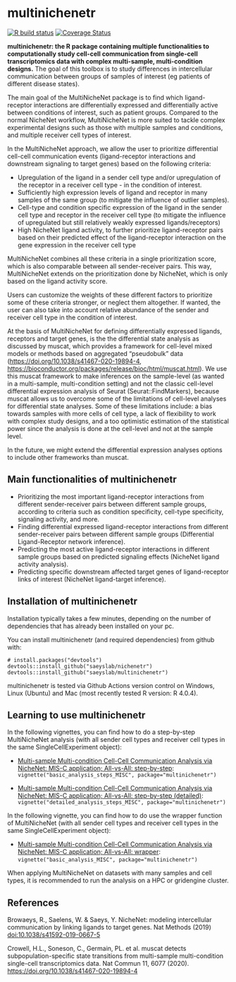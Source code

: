<!-- README.md is generated from README.Rmd. Please edit that file -->
<!-- github markdown built using
rmarkdown::render("README.Rmd",output_format = "md_document")
-->

# multinichenetr

<!-- badges: start -->

[![R build
status](https://github.com/browaeysrobin/multinichenetr/workflows/R-CMD-check-bioc/badge.svg)](https://github.com/browaeysrobin/multinichenetr/actions)
[![Coverage
Status](https://codecov.io/gh/browaeysrobin/multinichenetr/branch/master/graph/badge.svg?token=0X627I4TM7)](https://codecov.io/gh/browaeysrobin/multinichenetr)
<!-- badges: end -->

**multinichenetr: the R package containing multiple functionalities to
computationally study cell-cell communication from single-cell
transcriptomics data with complex multi-sample, multi-condition
designs.** The goal of this toolbox is to study differences in
intercellular communication between groups of samples of interest (eg
patients of different disease states).

The main goal of the MultiNicheNet package is to find which
ligand-receptor interactions are differentially expressed and
differentially active between conditions of interest, such as patient
groups. Compared to the normal NicheNet workflow, MultiNicheNet is more
suited to tackle complex experimental designs such as those with
multiple samples and conditions, and multiple receiver cell types of
interest.

In the MultiNicheNet approach, we allow the user to prioritize
differential cell-cell communication events (ligand-receptor
interactions and downstream signaling to target genes) based on the
following criteria:

-   Upregulation of the ligand in a sender cell type and/or upregulation
    of the receptor in a receiver cell type - in the condition of
    interest.
-   Sufficiently high expression levels of ligand and receptor in many
    samples of the same group (to mitigate the influence of outlier
    samples).
-   Cell-type and condition specific expression of the ligand in the
    sender cell type and receptor in the receiver cell type (to mitigate
    the influence of upregulated but still relatively weakly expressed
    ligands/receptors)
-   High NicheNet ligand activity, to further prioritize ligand-receptor
    pairs based on their predicted effect of the ligand-receptor
    interaction on the gene expression in the receiver cell type

MultiNicheNet combines all these criteria in a single prioritization
score, which is also comparable between all sender-receiver pairs. This
way, MultiNicheNet extends on the prioritization done by NicheNet, which
is only based on the ligand activity score.

Users can customize the weights of these different factors to prioritize
some of these criteria stronger, or neglect them altogether. If wanted,
the user can also take into account relative abundance of the sender and
receiver cell type in the condition of interest.

At the basis of MultiNicheNet for defining differentially expressed
ligands, receptors and target genes, is the the differential state
analysis as discussed by muscat, which provides a framework for
cell-level mixed models or methods based on aggregated “pseudobulk” data
(<https://doi.org/10.1038/s41467-020-19894-4>,
<https://bioconductor.org/packages/release/bioc/html/muscat.html>). We
use this muscat framework to make inferences on the sample-level (as
wanted in a multi-sample, multi-condition setting) and not the classic
cell-level differential expression analysis of Seurat
(Seurat::FindMarkers), because muscat allows us to overcome some of the
limitations of cell-level analyses for differential state analyses. Some
of these limitations include: a bias towards samples with more cells of
cell type, a lack of flexibility to work with complex study designs, and
a too optimistic estimation of the statistical power since the analysis
is done at the cell-level and not at the sample level.

In the future, we might extend the differential expression analyses
options to include other frameworks than muscat.

## Main functionalities of multinichenetr

-   Prioritizing the most important ligand-receptor interactions from
    different sender-receiver pairs between different sample groups,
    according to criteria such as condition specificity, cell-type
    specificity, signaling activity, and more.
-   Finding differential expressed ligand-receptor interactions from
    different sender-receiver pairs between different sample groups
    (Differential Ligand-Receptor network inference).
-   Predicting the most active ligand-receptor interactions in different
    sample groups based on predicted signaling effects (NicheNet ligand
    activity analysis).
-   Predicting specific downstream affected target genes of
    ligand-receptor links of interest (NicheNet ligand-target
    inference).

## Installation of multinichenetr

Installation typically takes a few minutes, depending on the number of
dependencies that has already been installed on your pc.

You can install multinichenetr (and required dependencies) from github
with:

    # install.packages("devtools")
    devtools::install_github("saeyslab/nichenetr")
    devtools::install_github("saeyslab/multinichenetr")

multinichenetr is tested via Github Actions version control on Windows,
Linux (Ubuntu) and Mac (most recently tested R version: R 4.0.4).

## Learning to use multinichenetr

In the following vignettes, you can find how to do a step-by-step
MultiNicheNet analysis (with all sender cell types and receiver cell
types in the same SingleCellExperiment object):

-   [Multi-sample Multi-condition Cell-Cell Communication Analysis via
    NicheNet: MIS-C application; All-vs-All:
    step-by-step](vignettes/basic_analysis_steps_MISC.md):
    `vignette("basic_analysis_steps_MISC", package="multinichenetr")`

-   [Multi-sample Multi-condition Cell-Cell Communication Analysis via
    NicheNet: MIS-C application; All-vs-All: step-by-step
    (detailed)](vignettes/detailed_analysis_steps_MISC.md):
    `vignette("detailed_analysis_steps_MISC", package="multinichenetr")`

In the following vignette, you can find how to do use the wrapper
function of MultiNicheNet (with all sender cell types and receiver cell
types in the same SingleCellExperiment object):

-   [Multi-sample Multi-condition Cell-Cell Communication Analysis via
    NicheNet: MIS-C application; All-vs-All:
    wrapper](vignettes/basic_analysis_MISC.md):
    `vignette("basic_analysis_MISC", package="multinichenetr")`

When applying MultiNicheNet on datasets with many samples and cell
types, it is recommended to run the analysis on a HPC or gridengine
cluster.

## References

Browaeys, R., Saelens, W. & Saeys, Y. NicheNet: modeling intercellular
communication by linking ligands to target genes. Nat Methods (2019)
<doi:10.1038/s41592-019-0667-5>

Crowell, H.L., Soneson, C., Germain, PL. et al. muscat detects
subpopulation-specific state transitions from multi-sample
multi-condition single-cell transcriptomics data. Nat Commun 11, 6077
(2020). <https://doi.org/10.1038/s41467-020-19894-4>
